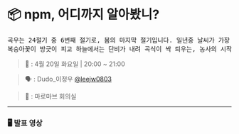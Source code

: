 # 📦 npm, 어디까지 알아봤니?

<pre>
곡우는 24절기 중 6번째 절기로, 봄의 마지막 절기입니다. 일년중 날씨가 가장 변덕스러운 때라고 합니다. 
복숭아꽃이 방긋이 피고 하늘에서는 단비가 내려 곡식이 싹 틔우는, 농사의 시작을 알리는 곡우에 두도의 발표가 있을 예정입니다.
</pre>

</pre>

> 📆 : 4월 20일 화요일 | 20:00 ~ 21:00

> 🗣 : Dudo\_이정우 [@leejw0803](https://github.com/leejw0803)

> 📍 : 마로마브 회의실

---

### 🖥 발표 영상

